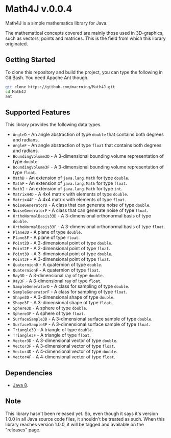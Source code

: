 Math4J v.0.0.4
==============
Math4J is a simple mathematics library for Java.

The mathematical concepts covered are mainly those used in 3D-graphics, such as vectors, points and matrices. This is the field from which this library originated.

Getting Started
---------------
To clone this repository and build the project, you can type the following in Git Bash. You need Apache Ant though.
```bash
git clone https://github.com/macroing/Math4J.git
cd Math4J
ant
```

Supported Features
------------------
This library provides the following data types.

* `AngleD` - An angle abstraction of type `double` that contains both degrees and radians.
* `AngleF` - An angle abstraction of type `float` that contains both degrees and radians.
* `BoundingVolume3D` - A 3-dimensional bounding volume representation of type `double`.
* `BoundingVolume3F` - A 3-dimensional bounding volume representation of type `float`.
* `MathD` - An extension of `java.lang.Math` for type `double`.
* `MathF` - An extension of `java.lang.Math` for type `float`.
* `MathI` - An extension of `java.lang.Math` for type `int`.
* `Matrix44D` - A 4x4 matrix with elements of type `double`.
* `Matrix44F` - A 4x4 matrix with elements of type `float`.
* `NoiseGeneratorD` - A class that can generate noise of type `double`.
* `NoiseGeneratorF` - A class that can generate noise of type `float`.
* `OrthoNormalBasis33D` - A 3-dimensional orthonormal basis of type `double`.
* `OrthoNormalBasis33F` - A 3-dimensional orthonormal basis of type `float`.
* `Plane3D` - A plane of type `double`.
* `Plane3F` - A plane of type `float`.
* `Point2D` - A 2-dimensional point of type `double`.
* `Point2F` - A 2-dimensional point of type `float`.
* `Point3D` - A 3-dimensional point of type `double`.
* `Point3F` - A 3-dimensional point of type `float`.
* `QuaternionD` - A quaternion of type `double`.
* `QuaternionF` - A quaternion of type `float`.
* `Ray3D` - A 3-dimensional ray of type `double`.
* `Ray3F` - A 3-dimensional ray of type `float`.
* `SampleGeneratorD` - A class for sampling of type `double`.
* `SampleGeneratorF` - A class for sampling of type `float`.
* `Shape3D` - A 3-dimensional shape of type `double`.
* `Shape3F` - A 3-dimensional shape of type `float`.
* `Sphere3D` - A sphere of type `double`.
* `Sphere3F` - A sphere of type `float`.
* `SurfaceSample3D` - A 3-dimensional surface sample of type `double`.
* `SurfaceSample3F` - A 3-dimensional surface sample of type `float`.
* `Triangle3D` - A triangle of type `double`.
* `Triangle3F` - A triangle of type `float`.
* `Vector3D` - A 3-dimensional vector of type `double`.
* `Vector3F` - A 3-dimensional vector of type `float`.
* `Vector4D` - A 4-dimensional vector of type `double`.
* `Vector4F` - A 4-dimensional vector of type `float`.

Dependencies
------------
 - [Java 8](http://www.java.com).

Note
----
This library hasn't been released yet. So, even though it says it's version 1.0.0 in all Java source code files, it shouldn't be treated as such. When this library reaches version 1.0.0, it will be tagged and available on the "releases" page.